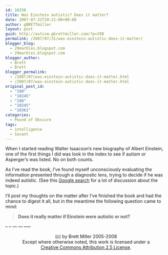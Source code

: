 ```yaml
---
id: 10250
title: Was Einstein autistic? Does it matter?
date: 2007-07-31T20:21:00+00:00
author: gBRETTmiller
layout: post
guid: http://autism.gbrettmiller.com/?p=198
permalink: /2007/07/31/was-einstein-autistic-does-it-matter/
blogger_blog:
  - 29marbles.blogspot.com
  - 29marbles.blogspot.com
blogger_author:
  - Brett
  - Brett
blogger_permalink:
  - /2007/07/was-einstein-autistic-does-it-matter.html
  - /2007/07/was-einstein-autistic-does-it-matter.html
original_post_id:
  - "198"
  - "10245"
  - "198"
  - "10245"
  - "10361"
categories:
  - Pound of Obscure
tags:
  - intelligence
  - Savant
---
```

When I started reading Walter Isaacson&#8217;s new biography of Albert Einstein, one of the first things I did was look in the index to see if autism or Asperger&#8217;s was listed. No on both counts. 

As I&#8217;ve read the book, I&#8217;ve found myself unconsciously evaluating the information presented through a diagnostic lens, trying to decide if he was indeed autistic. (See this [Google search](http://www.google.com/search?q=einstein+autism+autistic) for a lot of discussion about the topic.)

I&#8217;ll post my thoughts on the matter after I&#8217;ve finished the book and had the chance to digest it all, but in the meantime the following question came to mind:

> <span style="font-weight:bold;">Does it really matter if Einstein were autistic or not?</span>

&#8211; &#8211; &#8212; &#8212; &#8212;&#8211;

<div class="blogger-post-footer">
  <p align="center">
    (c) by Brett Miller 2005-2008<br /> Except where otherwise noted, this work is licensed under a<br /> <a href="http://creativecommons.org/licenses/by/2.5/" rel="license">Creative Commons Attribution 2.5 License</a>.
  </p>
</div>